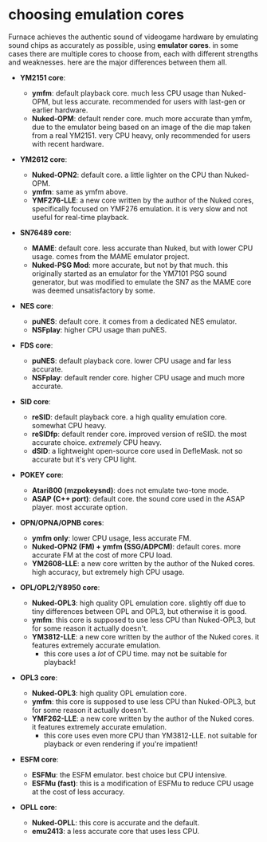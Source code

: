 # choosing emulation cores

Furnace achieves the authentic sound of videogame hardware by emulating sound chips as accurately as possible, using **emulator cores**. in some cases there are multiple cores to choose from, each with different strengths and weaknesses. here are the major differences between them all.

- **YM2151 core**:
  - **ymfm**: default playback core. much less CPU usage than Nuked-OPM, but less accurate. recommended for users with last-gen or earlier hardware.
  - **Nuked-OPM**: default render core. much more accurate than ymfm, due to the emulator being based on an image of the die map taken from a real YM2151. very CPU heavy, only recommended for users with recent hardware.

- **YM2612 core**:
  - **Nuked-OPN2**: default core. a little lighter on the CPU than Nuked-OPM.
  - **ymfm**: same as ymfm above.
  - **YMF276-LLE**: a new core written by the author of the Nuked cores, specifically focused on YMF276 emulation. it is very slow and not useful for real-time playback.

- **SN76489 core**:
  - **MAME**: default core. less accurate than Nuked, but with lower CPU usage. comes from the MAME emulator project.
  - **Nuked-PSG Mod**: more accurate, but not by that much. this originally started as an emulator for the YM7101 PSG sound generator, but was modified to emulate the SN7 as the MAME core was deemed unsatisfactory by some.

- **NES core**:
  - **puNES**: default core. it comes from a dedicated NES emulator.
  - **NSFplay**: higher CPU usage than puNES.

- **FDS core**:
  - **puNES**: default playback core. lower CPU usage and far less accurate.
  - **NSFplay**: default render core. higher CPU usage and much more accurate.

- **SID core**:
  - **reSID**: default playback core. a high quality emulation core. somewhat CPU heavy.
  - **reSIDfp**: default render core. improved version of reSID. the most accurate choice. _extremely_ CPU heavy.
  - **dSID**: a lightweight open-source core used in DefleMask. not so accurate but it's very CPU light.

- **POKEY core**:
  - **Atari800 (mzpokeysnd)**: does not emulate two-tone mode.
  - **ASAP (C++ port)**: default core. the sound core used in the ASAP player. most accurate option.

- **OPN/OPNA/OPNB cores**:
  - **ymfm only**: lower CPU usage, less accurate FM.
  - **Nuked-OPN2 (FM) + ymfm (SSG/ADPCM)**: default cores. more accurate FM at the cost of more CPU load.
  - **YM2608-LLE**: a new core written by the author of the Nuked cores. high accuracy, but extremely high CPU usage.

- **OPL/OPL2/Y8950 core**:
  - **Nuked-OPL3**: high quality OPL emulation core. slightly off due to tiny differences between OPL and OPL3, but otherwise it is good.
  - **ymfm**: this core is supposed to use less CPU than Nuked-OPL3, but for some reason it actually doesn't.
  - **YM3812-LLE**: a new core written by the author of the Nuked cores. it features extremely accurate emulation.
    - this core uses a *lot* of CPU time. may not be suitable for playback!

- **OPL3 core**:
  - **Nuked-OPL3**: high quality OPL emulation core.
  - **ymfm**: this core is supposed to use less CPU than Nuked-OPL3, but for some reason it actually doesn't.
  - **YMF262-LLE**: a new core written by the author of the Nuked cores. it features extremely accurate emulation.
    - this core uses even more CPU than YM3812-LLE. not suitable for playback or even rendering if you're impatient!

- **ESFM core**:
  - **ESFMu**: the ESFM emulator. best choice but CPU intensive.
  - **ESFMu (fast)**: this is a modification of ESFMu to reduce CPU usage at the cost of less accuracy.

- **OPLL core**:
  - **Nuked-OPLL**: this core is accurate and the default.
  - **emu2413**: a less accurate core that uses less CPU.
